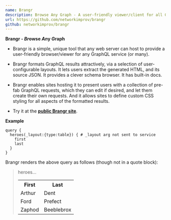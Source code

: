```yaml
---
name: Brangr
description: Browse Any Graph - A user-friendly viewer/client for all GraphQL services
url: https://github.com/networkimprov/brangr
github: networkimprov/brangr
---
```


__Brangr - *Br*owse *An*y *Gr*aph__

- Brangr is a simple, unique tool that any web server can host 
to provide a user-friendly browser/viewer for any GraphQL service (or many).

- Brangr formats GraphQL results attractively, via a selection of user-configurable layouts.
It lets users extract the generated HTML, and its source JSON.
It provides a clever schema browser.
It has built-in docs.

- Brangr enables sites hosting it to present users with 
a collection of pre-fab GraphQL requests, which they can edit if desired, 
and let them create their own requests.
And it allows sites to define custom CSS styling for all aspects of the formatted results.

- Try it at the [**public Brangr site**](https://mnmnotmail.org/bgr/brangr.html).

__Example__

```
query {
  heroes(_layout:{type:table}) { # _layout arg not sent to service
    first
    last
  }
}
```
Brangr renders the above query as follows (though not in a quote block):
<blockquote>heroes...
<table style="border-spacing:0.5em 0">
  <tr><th>First </th><th>Last      </th></tr>
  <tr><td>Arthur</td><td>Dent      </td></tr>
  <tr><td>Ford  </td><td>Prefect   </td></tr>
  <tr><td>Zaphod</td><td>Beeblebrox</td></tr>
</table>
</blockquote>

